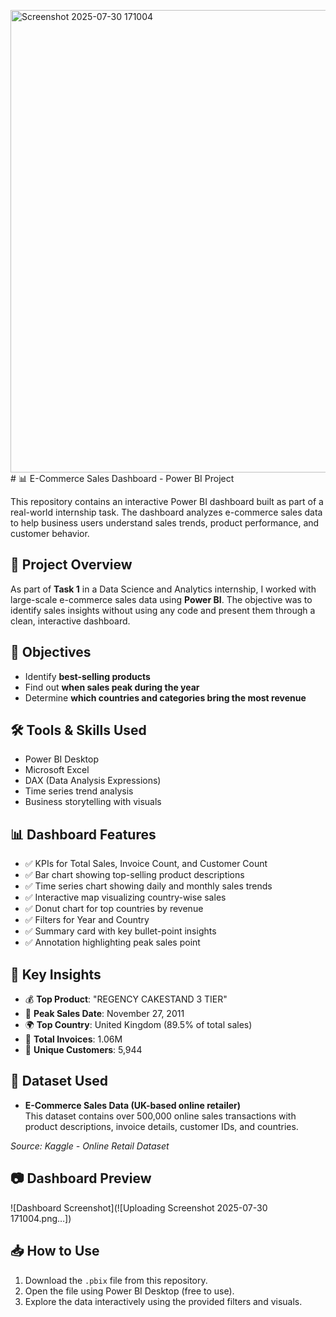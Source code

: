 <img width="1352" height="740" alt="Screenshot 2025-07-30 171004" src="https://github.com/user-attachments/assets/91d0fe61-c17e-4645-acdc-e58c2fb052a2" /># 📊 E-Commerce Sales Dashboard - Power BI Project

This repository contains an interactive Power BI dashboard built as part of a real-world internship task. The dashboard analyzes e-commerce sales data to help business users understand sales trends, product performance, and customer behavior.

## 📌 Project Overview

As part of **Task 1** in a Data Science and Analytics internship, I worked with large-scale e-commerce sales data using **Power BI**. The objective was to identify sales insights without using any code and present them through a clean, interactive dashboard.

## 🎯 Objectives

- Identify **best-selling products**
- Find out **when sales peak during the year**
- Determine **which countries and categories bring the most revenue**

## 🛠 Tools & Skills Used

- Power BI Desktop
- Microsoft Excel
- DAX (Data Analysis Expressions)
- Time series trend analysis
- Business storytelling with visuals

## 📊 Dashboard Features

- ✅ KPIs for Total Sales, Invoice Count, and Customer Count
- ✅ Bar chart showing top-selling product descriptions
- ✅ Time series chart showing daily and monthly sales trends
- ✅ Interactive map visualizing country-wise sales
- ✅ Donut chart for top countries by revenue
- ✅ Filters for Year and Country
- ✅ Summary card with key bullet-point insights
- ✅ Annotation highlighting peak sales point

## 🧠 Key Insights

- 💰 **Top Product**: "REGENCY CAKESTAND 3 TIER"
- 📅 **Peak Sales Date**: November 27, 2011
- 🌍 **Top Country**: United Kingdom (89.5% of total sales)
- 🧾 **Total Invoices**: 1.06M
- 👥 **Unique Customers**: 5,944

## 📂 Dataset Used

- **E-Commerce Sales Data (UK-based online retailer)**  
  This dataset contains over 500,000 online sales transactions with product descriptions, invoice details, customer IDs, and countries.  

_Source: Kaggle - Online Retail Dataset_

## 📷 Dashboard Preview

![Dashboard Screenshot](![Uploading Screenshot 2025-07-30 171004.png…])

## 📥 How to Use

1. Download the `.pbix` file from this repository.
2. Open the file using Power BI Desktop (free to use).
3. Explore the data interactively using the provided filters and visuals.
